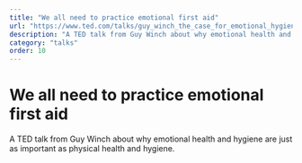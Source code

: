 ```yaml
---
title: "We all need to practice emotional first aid"
url: "https://www.ted.com/talks/guy_winch_the_case_for_emotional_hygiene"
description: "A TED talk from Guy Winch about why emotional health and hygiene are just as important as physical health and hygiene."
category: "talks"
order: 10
---
```


# We all need to practice emotional first aid

A TED talk from Guy Winch about why emotional health and hygiene are just as important as physical health and hygiene.

